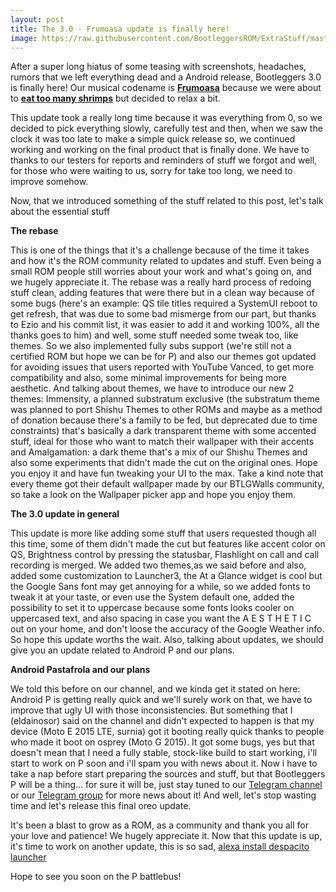 ```yaml
---
layout: post
title: The 3.0 - Frumoasa update is finally here!
image: https://raw.githubusercontent.com/BootleggersROM/ExtraStuff/master/blogstuff/bootleg_30_frumoasa.png
---
```


After a super long hiatus of some teasing with screenshots, headaches, rumors that we left everything dead and a Android release, Bootleggers 3.0 is finally here! Our musical codename is [**Frumoasa**](https://www.youtube.com/watch?v=yJZcEWr-8Jw) because we were about to [**eat too many shrimps**](https://www.youtube.com/watch?v=rY-FJvRqK0E) but decided to relax a bit. 

This update took a really long time because it was everything from 0, so we decided to pick everything slowly, carefully test and then, when we saw the clock it was too late to make a simple quick release so, we continued working and working on the final product that is finally done. We have to thanks to our testers for reports and reminders of stuff we forgot and well, for those who were waiting to us, sorry for take too long, we need to improve somehow.

Now, that we introduced something of the stuff related to this post, let's talk about the essential stuff

**The rebase**

This is one of the things that it's a challenge because of the time it takes and how it's the ROM community related to updates and stuff. Even being a small ROM people still worries about your work and what's going on, and we hugely appreciate it. The rebase was a really hard process of redoing stuff clean, adding features that were there but in a clean way because of some bugs (here's an example: QS tile titles required a SystemUI reboot to get refresh, that was due to some bad mismerge from our part, but thanks to Ezio and his commit list, it was easier to add it and working 100%, all the thanks goes to him) and well, some stuff needed some tweak too, like themes. So we also implemented fully subs support (we're still not a certified ROM but hope we can be for P) and also our themes got updated for avoiding issues that users reported with YouTube Vanced, to get more compatibility and also, some minimal improvements for being more aesthetic.  And talking about themes, we have to introduce our new 2 themes: Immensity, a planned substratum exclusive (the substratum theme was planned to port Shishu Themes to other ROMs and maybe as a method of donation because there's a family to be fed, but deprecated due to time constraints) that's basically a dark transparent theme with some accented stuff, ideal for those who want to match their wallpaper with their accents and Amalgamation: a dark theme that's a mix of our Shishu Themes and also some experiments that didn't made the cut on the original ones. Hope you enjoy it and have fun tweaking your UI to the max. Take a kind note that every theme got their default wallpaper made by our BTLGWalls community, so take a look on the Wallpaper picker app and hope you enjoy them.

**The 3.0 update in general**

This update is more like adding some stuff that users requested though all this time, some of them didn't made the cut but features like accent color on QS, Brightness control by pressing the statusbar, Flashlight on call and call recording is merged. We added two themes,as we said before and also, added some customization to Launcher3, the At a Glance widget is cool but the Google Sans font may get annoying for a while, so we added fonts to tweak it at your taste, or even use the System default one, added the possibility to set it to uppercase because some fonts looks cooler on uppercased text, and also spacing in case you want the A E S T H E T I C out on your home, and don't loose the accuracy of the Google Weather info. So hope this update worths the wait. Also, talking about updates, we should give you an update related to Android P and our plans.

**Android Pastafrola and our plans**

We told this before on our channel, and we kinda get it stated on here: Android P is getting really quick and we'll surely work on that, we have to improve that ugly UI with those inconsistencies. But something that I (eldainosor) said on the channel and didn't expected to happen is that my device (Moto E 2015 LTE, surnia) got it booting really quick thanks to people who made it boot on osprey (Moto G 2015). It got some bugs, yes but that doesn't mean that I need a fully stable, stock-like build to start working, i'll start to work on P soon and i'll spam you with news about it. Now i have to take a nap before start preparing the sources and stuff, but that Bootleggers P will be a thing... for sure it will be, just stay tuned to our [Telegram channel](https://t.me/keepthebootlegchannel) or our [Telegram group](https://t.me/keepthebootleg) for more news about it! And well, let's stop wasting time and let's release this final oreo update.

It's been a blast to grow as a ROM, as a community and thank you all for your love and patience! We hugely appreciate it. Now that this update is up, it's time to work on another update, this is so sad, [alexa install despacito launcher](https://play.google.com/store/apps/details?id=sos.aperture.despacito.plah) 

Hope to see you soon on the P battlebus!
